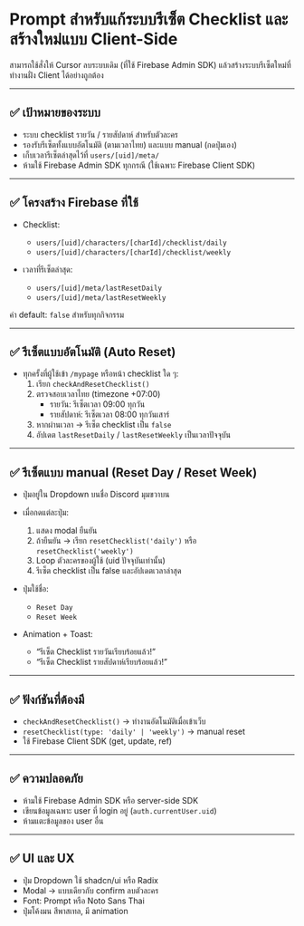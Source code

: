 # Prompt สำหรับแก้ระบบรีเซ็ต Checklist และสร้างใหม่แบบ Client-Side

สามารถใช้สั่งให้ Cursor ลบระบบเดิม (ที่ใช้ Firebase Admin SDK) แล้วสร้างระบบรีเซ็ตใหม่ที่ทำงานฝั่ง Client ได้อย่างถูกต้อง

---

## ✅ เป้าหมายของระบบ
- ระบบ checklist รายวัน / รายสัปดาห์ สำหรับตัวละคร
- รองรับรีเซ็ตทั้งแบบอัตโนมัติ (ตามเวลาไทย) และแบบ manual (กดปุ่มเอง)
- เก็บเวลารีเซ็ตล่าสุดไว้ที่ `users/[uid]/meta/`
- ห้ามใช้ Firebase Admin SDK ทุกกรณี (ใช้เฉพาะ Firebase Client SDK)

---

## ✅ โครงสร้าง Firebase ที่ใช้

- Checklist:
  - `users/[uid]/characters/[charId]/checklist/daily`
  - `users/[uid]/characters/[charId]/checklist/weekly`

- เวลาที่รีเซ็ตล่าสุด:
  - `users/[uid]/meta/lastResetDaily`
  - `users/[uid]/meta/lastResetWeekly`

ค่า default: `false` สำหรับทุกกิจกรรม

---

## ✅ รีเซ็ตแบบอัตโนมัติ (Auto Reset)

- ทุกครั้งที่ผู้ใช้เข้า `/mypage` หรือหน้า checklist ใด ๆ:
  1. เรียก `checkAndResetChecklist()`
  2. ตรวจสอบเวลาไทย (timezone +07:00)
     - รายวัน: รีเซ็ตเวลา 09:00 ทุกวัน
     - รายสัปดาห์: รีเซ็ตเวลา 08:00 ทุกวันเสาร์
  3. หากผ่านเวลา → รีเซ็ต checklist เป็น `false`
  4. อัปเดต `lastResetDaily` / `lastResetWeekly` เป็นเวลาปัจจุบัน

---

## ✅ รีเซ็ตแบบ manual (Reset Day / Reset Week)

- ปุ่มอยู่ใน Dropdown บนชื่อ Discord มุมขวาบน
- เมื่อกดแต่ละปุ่ม:
  1. แสดง modal ยืนยัน
  2. ถ้ายืนยัน → เรียก `resetChecklist('daily')` หรือ `resetChecklist('weekly')`
  3. Loop ตัวละครของผู้ใช้ (uid ปัจจุบันเท่านั้น)
  4. รีเซ็ต checklist เป็น false และอัปเดตเวลาล่าสุด

- ปุ่มใช้ชื่อ:
  - `Reset Day`
  - `Reset Week`

- Animation + Toast:
  - “รีเซ็ต Checklist รายวันเรียบร้อยแล้ว!”
  - “รีเซ็ต Checklist รายสัปดาห์เรียบร้อยแล้ว!”

---

## ✅ ฟังก์ชันที่ต้องมี

- `checkAndResetChecklist()` → ทำงานอัตโนมัติเมื่อเข้าเว็บ
- `resetChecklist(type: 'daily' | 'weekly')` → manual reset
- ใช้ Firebase Client SDK (get, update, ref)

---

## ✅ ความปลอดภัย

- ห้ามใช้ Firebase Admin SDK หรือ server-side SDK
- เขียนข้อมูลเฉพาะ user ที่ login อยู่ (`auth.currentUser.uid`)
- ห้ามแตะข้อมูลของ user อื่น

---

## ✅ UI และ UX

- ปุ่ม Dropdown ใช้ shadcn/ui หรือ Radix
- Modal → แบบเดียวกับ confirm ลบตัวละคร
- Font: Prompt หรือ Noto Sans Thai
- ปุ่มโค้งมน สีพาสเทล, มี animation